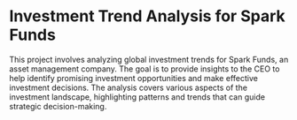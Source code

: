 # Investment Trend Analysis for Spark Funds
This project involves analyzing global investment trends for Spark Funds, an asset management company. The goal is to provide insights to the CEO to help identify promising investment opportunities and make effective investment decisions. The analysis covers various aspects of the investment landscape, highlighting patterns and trends that can guide strategic decision-making.
